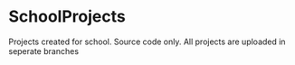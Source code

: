 # SchoolProjects
Projects created for school. Source code only. All projects are uploaded in seperate branches
